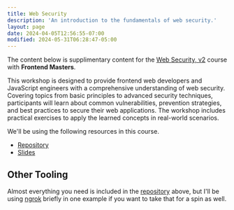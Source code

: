 ```yaml
---
title: Web Security
description: 'An introduction to the fundamentals of web security.'
layout: page
date: 2024-04-05T12:56:55-07:00
modified: 2024-05-31T06:28:47-05:00
---
```


The content below is supplimentary content for the [Web Security, v2](https://frontendmasters.com/courses/web-security-v2/) course with **Frontend Masters**.

This workshop is designed to provide frontend web developers and JavaScript engineers with a comprehensive understanding of web security. Covering topics from basic principles to advanced security techniques, participants will learn about common vulnerabilities, prevention strategies, and best practices to secure their web applications. The workshop includes practical exercises to apply the learned concepts in real-world scenarios.

We'll be using the following resources in this course.

- [Repository][repo]
- [Slides](https://speakerdeck.com/stevekinney/web-security-frontend-masters)

[repo]: https://github.com/stevekinney/web-security

## Other Tooling

Almost everything you need is included in the [repository][repo] above, but I'll be using [ngrok](https://ngrok.com/) briefly in one example if you want to take that for a spin as well.
